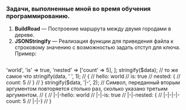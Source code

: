 ### Задачи, выполненные мной во время обучения программированию.
1. **BuildRoad** — Построение маршрута между двумя городами в дереве.
2. **JSONStringify** — Реализация функции для приведения файла к строковому значению с возможностью задать отступ для ключа.
    Пример:
    ```php
<?php

stringify('hello'); // hello – значение приведено к строке, но не имеет кавычек
stringify(true);    // true
stringify(5);       // 5

$data = [
    'hello' => 'world',
    'is' => true,
    'nested' => ['count' => 5],
];

stringify($data); // то же самое что stringify(data, ' ', 1);
// {
//  hello: world
//  is: true
//  nested: {
//   count: 5
//  }
// }

stringify($data, '|-', 2);
// Символ, переданный вторым аргументом повторяется столько раз, сколько указано третьим аргументом.
// {
// |-|-hello: world
// |-|-is: true
// |-|-nested: {
// |-|-|-|-count: 5
// |-|-}
// }